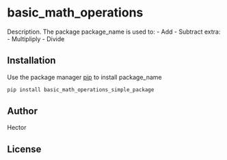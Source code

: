 # basic_math_operations

Description. 
The package package_name is used to:
	- Add
	- Subtract
	extra:
		- Multipliply
		- Divide
	

## Installation

Use the package manager [pip](https://pip.pypa.io/en/stable/) to install package_name

```bash
pip install basic_math_operations_simple_package
```
## Author
Hector

## License
